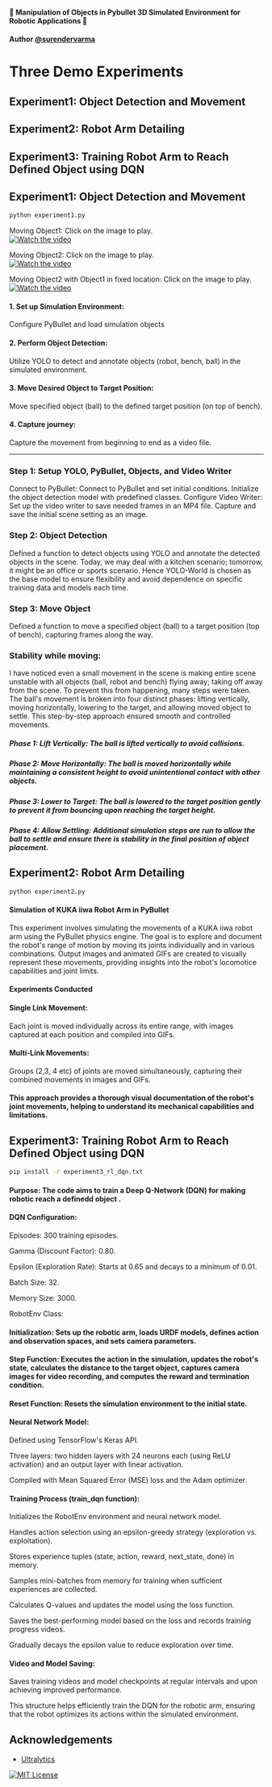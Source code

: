 #### 🤖  Manipulation of Objects in Pybullet 3D Simulated Environment for Robotic Applications 🤖

#### Author [@surendervarma](https://www.github.com/surenderdev)

# Three Demo Experiments

## Experiment1: Object Detection and Movement
## Experiment2: Robot Arm Detailing
## Experiment3: Training Robot Arm to Reach Defined Object using DQN 
 
## Experiment1: Object Detection and Movement

```bash
python experiment1.py
```

Moving Object1: Click on the image to play.
<br />
[![Watch the video](robotthumbnail.jpg)](https://vimeo.com/1054422380/f5b545434e)

Moving Object2: Click on the image to play.
<br />
[![Watch the video](robotthumbnail.jpg)](https://vimeo.com/1054422503/628fc29ca2)

Moving Object2 with Object1 in fixed location: Click on the image to play.
<br />
[![Watch the video](robotthumbnail.jpg)](https://vimeo.com/1054422431/b0bcd8bd93)

#### 1.	Set up Simulation Environment:
Configure PyBullet and load simulation objects 

#### 2.	Perform Object Detection:
Utilize YOLO to detect and annotate objects (robot, bench, ball) in the simulated environment.

#### 3.	Move Desired Object to Target Position:
Move specified object (ball) to the defined target position (on top of bench).

#### 4.	Capture journey:
Capture the movement from beginning to end as a video file.

----------
### Step 1: Setup YOLO, PyBullet, Objects, and Video Writer
Connect to PyBullet: Connect to PyBullet and set initial conditions.
Initialize the object detection model with predefined classes. 
Configure Video Writer: Set up the video writer to save needed frames in an MP4 file.
Capture and save the initial scene setting as an image.
### Step 2: Object Detection
Defined a function to detect objects using YOLO and annotate the detected objects in the scene. Today, we may deal with a kitchen scenario; tomorrow, it might be an office or sports scenario. Hence YOLO-World is chosen as the base model to ensure flexibility and avoid dependence on specific training data and models each time.
### Step 3: Move Object
Defined a function to move a specified object (ball) to a target position (top of bench), capturing frames along the way.
### Stability while moving:
I have noticed even a small movement in the scene is making entire scene unstable with all objects (ball, robot and bench) flying away; taking off away from the scene. To prevent this from happening, many steps were taken. 
The ball's movement is broken into four distinct phases: lifting vertically, moving horizontally, lowering to the target, and allowing moved object to settle. This step-by-step approach ensured smooth and controlled movements.
 ##### Phase 1: Lift Vertically: The ball is lifted vertically to avoid collisions. 
 ##### Phase 2: Move Horizontally: The ball is moved horizontally while maintaining a consistent height to avoid unintentional contact with other objects.
 ##### Phase 3: Lower to Target: The ball is lowered to the target position gently to prevent it from bouncing upon reaching the target height.
 ##### Phase 4: Allow Settling: Additional simulation steps are run to allow the ball to settle and ensure there is stability in the final position of object placement.


## Experiment2: Robot Arm Detailing 
```bash
python experiment2.py
```
#### Simulation of KUKA iiwa Robot Arm in PyBullet
This experiment involves simulating the movements of a KUKA iiwa robot arm using the PyBullet physics engine. The goal is to explore and document the robot's range of motion by moving its joints individually and in various combinations. Output images and animated GIFs are created to visually represent these movements, providing insights into the robot's locomotice capabilities and joint limits.

#### Experiments Conducted
#### Single Link Movement: 
Each joint is moved individually across its entire range, with images captured at each position and compiled into GIFs.

#### Multi-Link Movements: 
Groups (2,3, 4 etc) of joints are moved simultaneously, capturing their combined movements in images and GIFs.

#### This approach provides a thorough visual documentation of the robot's joint movements, helping to understand its mechanical capabilities and limitations.

## Experiment3: Training Robot Arm to Reach Defined Object using DQN 

```bash
pip install -r experiment3_rl_dqn.txt
```
#### Purpose: The code aims to train a Deep Q-Network (DQN) for making robotic reach a definedd object .

#### DQN Configuration:

Episodes: 300 training episodes.

Gamma (Discount Factor): 0.80.

Epsilon (Exploration Rate): Starts at 0.65 and decays to a minimum of 0.01.

Batch Size: 32.

Memory Size: 3000.

RobotEnv Class:

#### Initialization: Sets up the robotic arm, loads URDF models, defines action and observation spaces, and sets camera parameters.

#### Step Function: Executes the action in the simulation, updates the robot's state, calculates the distance to the target object, captures camera images for video recording, and computes the reward and termination condition.

#### Reset Function: Resets the simulation environment to the initial state.

#### Neural Network Model:

Defined using TensorFlow's Keras API.

Three layers: two hidden layers with 24 neurons each (using ReLU activation) and an output layer with linear activation.

Compiled with Mean Squared Error (MSE) loss and the Adam optimizer.

#### Training Process (train_dqn function):

Initializes the RobotEnv environment and neural network model.

Handles action selection using an epsilon-greedy strategy (exploration vs. exploitation).

Stores experience tuples (state, action, reward, next_state, done) in memory.

Samples mini-batches from memory for training when sufficient experiences are collected.

Calculates Q-values and updates the model using the loss function.

Saves the best-performing model based on the loss and records training progress videos.

Gradually decays the epsilon value to reduce exploration over time.

#### Video and Model Saving:

Saves training videos and model checkpoints at regular intervals and upon achieving improved performance.

This structure helps efficiently train the DQN for the robotic arm, ensuring that the robot optimizes its actions within the simulated environment.


## Acknowledgements

 - [Ultralytics](https://docs.ultralytics.com/models/yolo-world/)

[![MIT License](https://img.shields.io/badge/License-MIT-green.svg)](https://choosealicense.com/licenses/mit/)
